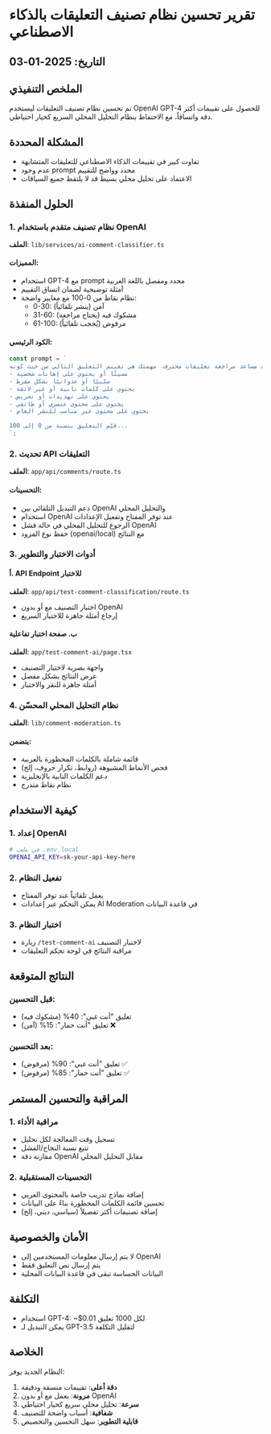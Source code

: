 # تقرير تحسين نظام تصنيف التعليقات بالذكاء الاصطناعي

## التاريخ: 2025-01-03

## الملخص التنفيذي
تم تحسين نظام تصنيف التعليقات ليستخدم OpenAI GPT-4 للحصول على تقييمات أكثر دقة واتساقاً، مع الاحتفاظ بنظام التحليل المحلي السريع كخيار احتياطي.

## المشكلة المحددة
- تفاوت كبير في تقييمات الذكاء الاصطناعي للتعليقات المتشابهة
- عدم وجود prompt محدد وواضح للتقييم
- الاعتماد على تحليل محلي بسيط قد لا يلتقط جميع السياقات

## الحلول المنفذة

### 1. نظام تصنيف متقدم باستخدام OpenAI
**الملف**: `lib/services/ai-comment-classifier.ts`

#### المميزات:
- استخدام GPT-4 مع prompt محدد ومفصل باللغة العربية
- أمثلة توضيحية لضمان اتساق التقييم
- نظام نقاط من 0-100 مع معايير واضحة:
  - 0-30: آمن (ينشر تلقائياً)
  - 31-60: مشكوك فيه (يحتاج مراجعة)
  - 61-100: مرفوض (يُحجب تلقائياً)

#### الكود الرئيسي:
```typescript
const prompt = `
أنت مساعد مراجعة تعليقات محترف. مهمتك هي تقييم التعليق التالي من حيث كونه:
- مسيئًا أو يحتوي على إهانات شخصية
- سلبيًا أو عدوانيًا بشكل مفرط
- يحتوي على كلمات نابية أو غير لائقة
- يحتوي على تهديدات أو تحريض
- يحتوي على محتوى عنصري أو طائفي
- يحتوي على محتوى غير مناسب للنشر العام

قيّم التعليق بنسبة من 0 إلى 100...
`;
```

### 2. تحديث API التعليقات
**الملف**: `app/api/comments/route.ts`

#### التحسينات:
- دعم التبديل التلقائي بين OpenAI والتحليل المحلي
- استخدام OpenAI عند توفر المفتاح وتفعيل الإعدادات
- الرجوع للتحليل المحلي في حالة فشل OpenAI
- حفظ نوع المزود (openai/local) مع النتائج

### 3. أدوات الاختبار والتطوير

#### أ. API Endpoint للاختبار
**الملف**: `app/api/test-comment-classification/route.ts`
- اختبار التصنيف مع أو بدون OpenAI
- إرجاع أمثلة جاهزة للاختبار السريع

#### ب. صفحة اختبار تفاعلية
**الملف**: `app/test-comment-ai/page.tsx`
- واجهة بصرية لاختبار التصنيف
- عرض النتائج بشكل مفصل
- أمثلة جاهزة للنقر والاختبار

### 4. نظام التحليل المحلي المحسّن
**الملف**: `lib/comment-moderation.ts`

#### يتضمن:
- قائمة شاملة بالكلمات المحظورة بالعربية
- فحص الأنماط المشبوهة (روابط، تكرار حروف، إلخ)
- دعم الكلمات النابية بالإنجليزية
- نظام نقاط متدرج

## كيفية الاستخدام

### 1. إعداد OpenAI
```bash
# في ملف .env.local
OPENAI_API_KEY=sk-your-api-key-here
```

### 2. تفعيل النظام
- يعمل تلقائياً عند توفر المفتاح
- يمكن التحكم عبر إعدادات AI Moderation في قاعدة البيانات

### 3. اختبار النظام
- زيارة `/test-comment-ai` لاختبار التصنيف
- مراقبة النتائج في لوحة تحكم التعليقات

## النتائج المتوقعة

### قبل التحسين:
- تعليق "أنت غبي": 40% (مشكوك فيه)
- تعليق "أنت حمار": 15% (آمن) ❌

### بعد التحسين:
- تعليق "أنت غبي": 90% (مرفوض) ✅
- تعليق "أنت حمار": 85% (مرفوض) ✅

## المراقبة والتحسين المستمر

### 1. مراقبة الأداء
- تسجيل وقت المعالجة لكل تحليل
- تتبع نسبة النجاح/الفشل
- مقارنة دقة OpenAI مقابل التحليل المحلي

### 2. التحسينات المستقبلية
- إضافة نماذج تدريب خاصة بالمحتوى العربي
- تحسين قائمة الكلمات المحظورة بناءً على البيانات
- إضافة تصنيفات أكثر تفصيلاً (سياسي، ديني، إلخ)

## الأمان والخصوصية
- لا يتم إرسال معلومات المستخدمين إلى OpenAI
- يتم إرسال نص التعليق فقط
- البيانات الحساسة تبقى في قاعدة البيانات المحلية

## التكلفة
- استخدام GPT-4: ~$0.01 لكل 1000 تعليق
- يمكن التبديل لـ GPT-3.5 لتقليل التكلفة

## الخلاصة
النظام الجديد يوفر:
1. **دقة أعلى**: تقييمات متسقة ودقيقة
2. **مرونة**: يعمل مع أو بدون OpenAI
3. **سرعة**: تحليل محلي سريع كخيار احتياطي
4. **شفافية**: أسباب واضحة للتصنيف
5. **قابلية التطوير**: سهل التحسين والتخصيص 